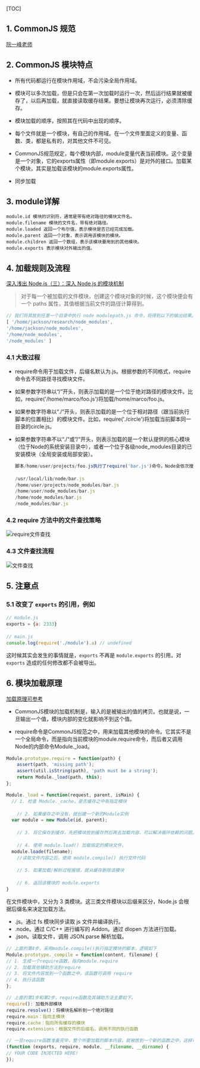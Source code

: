 [TOC]

## 1. CommonJS 规范 ##

[阮一峰老师 ](http://javascript.ruanyifeng.com/nodejs/module.html)


## 2. CommonJS 模块特点 ##

- 所有代码都运行在模块作用域，不会污染全局作用域。

- 模块可以多次加载，但是只会在第一次加载时运行一次，然后运行结果就被缓存了，以后再加载，就直接读取缓存结果。要想让模块再次运行，必须清除缓存。


- 模块加载的顺序，按照其在代码中出现的顺序。


- 每个文件就是一个模块，有自己的作用域。在一个文件里面定义的变量、函数、类，都是私有的，对其他文件不可见。


- CommonJS规范规定，每个模块内部，module变量代表当前模块。这个变量是一个对象，它的exports属性（即module.exports）是对外的接口。加载某个模块，其实是加载该模块的module.exports属性。
- 同步加载


## 3. module详解 ##
    module.id 模块的识别符，通常是带有绝对路径的模块文件名。
    module.filename 模块的文件名，带有绝对路径。
    module.loaded 返回一个布尔值，表示模块是否已经完成加载。
    module.parent 返回一个对象，表示调用该模块的模块。
    module.children 返回一个数组，表示该模块要用到的其他模块。
    module.exports 表示模块对外输出的值。

## 4. 加载规则及流程 ##

[深入浅出 Node.js（三）：深入 Node.js 的模块机制](https://www.infoq.cn/article/nodejs-module-mechanism)

> 对于每一个被加载的文件模块，创建这个模块对象的时候，这个模块便会有一个 paths 属性，其值根据当前文件的路径计算得到。

```js
// 我们将其放到任意一个目录中执行 node modulepath.js 命令，将得到以下的输出结果。
[ '/home/jackson/research/node_modules',
'/home/jackson/node_modules',
'/home/node_modules',
'/node_modules' ]
```

### 4.1 大致过程 ###


- require命令用于加载文件，后缀名默认为.js。根据参数的不同格式，require命令去不同路径寻找模块文件。

- 如果参数字符串以“/”开头，则表示加载的是一个位于绝对路径的模块文件。比如，require('/home/marco/foo.js')将加载/home/marco/foo.js。


- 如果参数字符串以“./”开头，则表示加载的是一个位于相对路径（跟当前执行脚本的位置相比）的模块文件。比如，require('./circle')将加载当前脚本同一目录的circle.js。

- 如果参数字符串不以“./“或”/“开头，则表示加载的是一个默认提供的核心模块（位于Node的系统安装目录中），或者一个位于各级node_modules目录的已安装模块（全局安装或局部安装）。

     ```js
     脚本/home/user/projects/foo.js执行了require('bar.js')命令，Node会依次搜索以下文件。
     
     /usr/local/lib/node/bar.js
     /home/user/projects/node_modules/bar.js
     /home/user/node_modules/bar.js
     /home/node_modules/bar.js
     /node_modules/bar.js
     ```

### 4.2 require 方法中的文件查找策略 ###

![require文件查找](..\..\img\require文件查找.jpg)

### 4.3 文件查找流程 ###

![文件查找](C:\Users\nzq\Desktop\LEARN\note\前端工程化\img\文件查找.jpg)

## 5. 注意点 ##

### 5.1 改变了 `exports` 的引用，例如 ###

```js
// module.js
exports = {a: 2333}

// main.js
console.log(require('./module').a) // undefined
```

这时候其实会发生的事情就是，`exports` 不再是 `module.exports` 的引用，对 `exports` 造成的任何修改都不会被导出。

## 6. 模块加载原理 ##

[加载原理可参考](https://www.cnblogs.com/jasonxuli/p/4381747.html "加载原理可参考")


- CommonJS模块的加载机制是，输入的是被输出的值的拷贝。也就是说，一旦输出一个值，模块内部的变化就影响不到这个值。


- require命令是CommonJS规范之中，用来加载其他模块的命令。它其实不是一个全局命令，而是指向当前模块的module.require命令，而后者又调用Node的内部命令Module._load。

```js
Module.prototype.require = function(path) {
    assert(path, 'missing path');
    assert(util.isString(path), 'path must be a string');
    return Module._load(path, this);
};
```

```js
Module._load = function(request, parent, isMain) {
  // 1. 检查 Module._cache，是否缓存之中有指定模块
  
    // 2. 如果缓存之中没有，就创建一个新的Module实例
  var module = new Module(id, parent);
 
    // 3. 将它保存到缓存，先把模块放到缓存然后再去加载内容，可以解决循环依赖的问题。
  
    // 4. 使用 module.load() 加载指定的模块文件，
  module.loade(filename);
 	//读取文件内容之后，使用 module.compile() 执行文件代码
  	
    // 5. 如果加载/解析过程报错，就从缓存删除该模块
  	
    // 6. 返回该模块的 module.exports
}
```

在文件模块中，又分为 3 类模块。这三类文件模块以后缀来区分，Node.js 会根据后缀名来决定加载方法。

- .js。通过 fs 模块同步读取 js 文件并编译执行。
- .node。通过 C/C++ 进行编写的 Addon。通过 dlopen 方法进行加载。
- .json。读取文件，调用 JSON.parse 解析加载。


```js
// 上面的第4步，采用module.compile()执行指定模块的脚本，逻辑如下
Module.prototype._compile = function(content, filename) {
// 1. 生成一个require函数，指向module.require
// 2. 加载其他辅助方法到require
// 3. 将文件内容放到一个函数之中，该函数可调用 require
// 4. 执行该函数
};
```


```js
// 上面的第1步和第2步，require函数及其辅助方法主要如下。
require(): 加载外部模块
require.resolve()：将模块名解析到一个绝对路径
require.main：指向主模块
require.cache：指向所有缓存的模块
require.extensions：根据文件的后缀名，调用不同的执行函数
```


```js
// 一旦require函数准备完毕，整个所要加载的脚本内容，就被放到一个新的函数之中，这样可以避免污染全局环境。该函数的参数包括require、module、exports，以及其他一些参数。
(function (exports, require, module, __filename, __dirname) {
// YOUR CODE INJECTED HERE!
});
```
